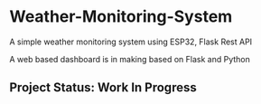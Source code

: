 # Weather-Monitoring-System
A simple weather monitoring system using ESP32, Flask Rest API

A web based dashboard is in making based on Flask and Python
## Project Status: Work In Progress
